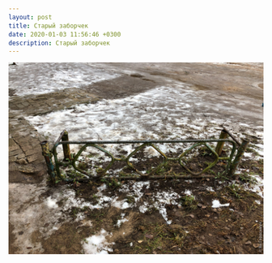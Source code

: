 ```yaml
---
layout: post
title: Старый заборчек
date: 2020-01-03 11:56:46 +0300
description: Старый заборчек
---
```


<img src="/assets/images/2020/01/2020-01-03_11-56-46_IMG_2904_web.jpg" class="img-fluid mx-auto d-block" alt="Старый заборчек" />
